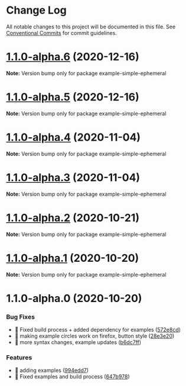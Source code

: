 # Change Log

All notable changes to this project will be documented in this file.
See [Conventional Commits](https://conventionalcommits.org) for commit guidelines.

# [1.1.0-alpha.6](https://github.com/visdesignlab/trrack/compare/example-simple-ephemeral@1.1.0-alpha.5...example-simple-ephemeral@1.1.0-alpha.6) (2020-12-16)

**Note:** Version bump only for package example-simple-ephemeral





# [1.1.0-alpha.5](https://github.com/visdesignlab/trrack/compare/example-simple-ephemeral@1.1.0-alpha.4...example-simple-ephemeral@1.1.0-alpha.5) (2020-12-16)

**Note:** Version bump only for package example-simple-ephemeral





# [1.1.0-alpha.4](https://github.com/visdesignlab/trrack/compare/example-simple-ephemeral@1.1.0-alpha.3...example-simple-ephemeral@1.1.0-alpha.4) (2020-11-04)

**Note:** Version bump only for package example-simple-ephemeral





# [1.1.0-alpha.3](https://github.com/visdesignlab/trrack/compare/example-simple-ephemeral@1.1.0-alpha.2...example-simple-ephemeral@1.1.0-alpha.3) (2020-11-04)

**Note:** Version bump only for package example-simple-ephemeral





# [1.1.0-alpha.2](https://github.com/visdesignlab/trrack/compare/example-simple-ephemeral@1.1.0-alpha.1...example-simple-ephemeral@1.1.0-alpha.2) (2020-10-21)

**Note:** Version bump only for package example-simple-ephemeral





# [1.1.0-alpha.1](https://github.com/visdesignlab/trrack/compare/example-simple-ephemeral@1.1.0-alpha.0...example-simple-ephemeral@1.1.0-alpha.1) (2020-10-20)

**Note:** Version bump only for package example-simple-ephemeral





# 1.1.0-alpha.0 (2020-10-20)


### Bug Fixes

* 🐛 Fixed build process + added dependency for examples ([572e8cd](https://github.com/visdesignlab/trrack/commit/572e8cd8675003030ac942036201868383569835))
* 🐛 making example circles work on firefox, button style ([28e3e20](https://github.com/visdesignlab/trrack/commit/28e3e20063e40a3fc45ea1bbbeffab41f72ea4e3))
* 🐛 more syntax changes, example updates ([b6dc7ff](https://github.com/visdesignlab/trrack/commit/b6dc7ff5d7d7f8fcc669d46837e4c37210d7e32a))


### Features

* 🎸 adding examples ([994edd7](https://github.com/visdesignlab/trrack/commit/994edd76ec1be5d7aef9b3d17e097868817a702f))
* 🎸 Fixed examples and build process ([647b978](https://github.com/visdesignlab/trrack/commit/647b9789dd04a37c70395d08e547fc82adcccab7))
